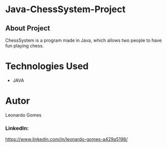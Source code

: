 # Java-ChessSystem-Project

## About Project

ChessSystem is a program made in Java, which allows two people to have fun playing chess.

# Technologies Used
- JAVA

# Autor
Leonardo Gomes

### LinkedIn:
https://www.linkedin.com/in/leonardo-gomes-a429a5198/

